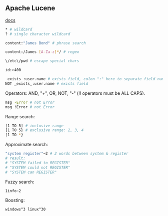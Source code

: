 Apache Lucene
-

[docs](https://lucene.apache.org/core/8_9_0/index.html)

````sh
* # wildcard
? # single character wildcard

content:"James Bond" # phrase search

content:/James [A-Za-z]*/ # regex

\/etc\/pwd # escape special chars

id:>400

_exists_:user.name # exists field, colon ":" here to separate field name
NOT _exists_:user.name # exists field
````

Operators: AND, "+", OR, NOT, "-" (‼️ operators must be ALL CAPS).
````sh
msg -Error # not Error
msg !Error # not Error
````

Range search:
````sh
[1 TO 5] # inclusive range
{1 TO 5} # exclusive range: 2, 3, 4
[1 TO *}
````

Approximate search:
````sh
"system register"~2 # 2 words between system & register
# result:
# "SYSTEM failed to REGISTER"
# "SYSTEM could not REGISTER"
# "SYSTEM can REGISTER"
````

Fuzzy search:
````sh
1info~2
````

Boosting:
````sh
windows^3 linux^30
````
